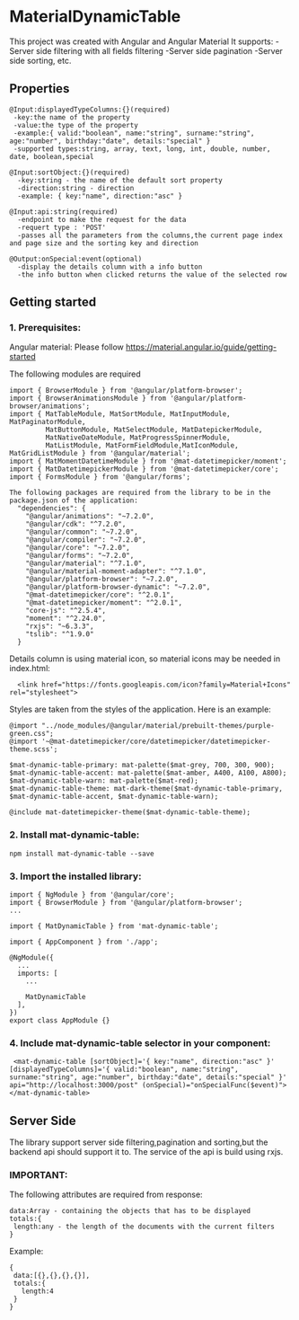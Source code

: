 # MaterialDynamicTable

This project was created with Angular and Angular Material
It supports:
-Server side filtering with all fields filtering
-Server side pagination
-Server side sorting, etc.

## Properties
```
@Input:displayedTypeColumns:{}(required)
 -key:the name of the property
 -value:the type of the property
 -example:{ valid:"boolean", name:"string", surname:"string", age:"number", birthday:"date", details:"special" }
 -supported types:string, array, text, long, int, double, number, date, boolean,special

@Input:sortObject:{}(required)
  -key:string - the name of the default sort property
  -direction:string - direction
  -example: { key:"name", direction:"asc" }
  
@Input:api:string(required)
  -endpoint to make the request for the data
  -requert type : 'POST'
  -passes all the parameters from the columns,the current page index and page size and the sorting key and direction
  
@Output:onSpecial:event(optional)
  -display the details column with a info button
  -the info button when clicked returns the value of the selected row
```
## Getting started
### 1. Prerequisites:
Angular material: Please follow https://material.angular.io/guide/getting-started

The following modules are required
```
import { BrowserModule } from '@angular/platform-browser';
import { BrowserAnimationsModule } from '@angular/platform-browser/animations';
import { MatTableModule, MatSortModule, MatInputModule, MatPaginatorModule,
         MatButtonModule, MatSelectModule, MatDatepickerModule,
         MatNativeDateModule, MatProgressSpinnerModule,
         MatListModule, MatFormFieldModule,MatIconModule, MatGridListModule } from '@angular/material';
import { MatMomentDatetimeModule } from '@mat-datetimepicker/moment';
import { MatDatetimepickerModule } from '@mat-datetimepicker/core';
import { FormsModule } from '@angular/forms';
```
```
The following packages are required from the library to be in the package.json of the application:
  "dependencies": {
    "@angular/animations": "~7.2.0",
    "@angular/cdk": "^7.2.0",
    "@angular/common": "~7.2.0",
    "@angular/compiler": "~7.2.0",
    "@angular/core": "~7.2.0",
    "@angular/forms": "~7.2.0",
    "@angular/material": "^7.1.0",
    "@angular/material-moment-adapter": "^7.1.0",
    "@angular/platform-browser": "~7.2.0",
    "@angular/platform-browser-dynamic": "~7.2.0",
    "@mat-datetimepicker/core": "^2.0.1",
    "@mat-datetimepicker/moment": "^2.0.1",
    "core-js": "^2.5.4",
    "moment": "^2.24.0",
    "rxjs": "~6.3.3",
    "tslib": "^1.9.0"
  }
```

Details column is using material icon, so material icons may be needed in index.html: 
```
  <link href="https://fonts.googleapis.com/icon?family=Material+Icons" rel="stylesheet">
  ```
Styles are taken from the styles of the application.
Here is an example:
```
@import "../node_modules/@angular/material/prebuilt-themes/purple-green.css";
@import '~@mat-datetimepicker/core/datetimepicker/datetimepicker-theme.scss';

$mat-dynamic-table-primary: mat-palette($mat-grey, 700, 300, 900);
$mat-dynamic-table-accent: mat-palette($mat-amber, A400, A100, A800);
$mat-dynamic-table-warn: mat-palette($mat-red);
$mat-dynamic-table-theme: mat-dark-theme($mat-dynamic-table-primary, $mat-dynamic-table-accent, $mat-dynamic-table-warn);

@include mat-datetimepicker-theme($mat-dynamic-table-theme);
```

### 2. Install mat-dynamic-table:
```
npm install mat-dynamic-table --save
```

### 3. Import the installed library:
```
import { NgModule } from '@angular/core';
import { BrowserModule } from '@angular/platform-browser';
...

import { MatDynamicTable } from 'mat-dynamic-table';

import { AppComponent } from './app';

@NgModule({
  ...
  imports: [
    ...

    MatDynamicTable
  ],
})
export class AppModule {}
```
### 4. Include mat-dynamic-table selector in your component:
```
 <mat-dynamic-table [sortObject]='{ key:"name", direction:"asc" }' [displayedTypeColumns]='{ valid:"boolean", name:"string", surname:"string", age:"number", birthday:"date", details:"special" }' api="http://localhost:3000/post" (onSpecial)="onSpecialFunc($event)"></mat-dynamic-table>
 ```
 
 ## Server Side
 The library support server side filtering,pagination and sorting,but the backend api should support it to.
 The service of the api is build using rxjs.
 ### IMPORTANT:
 The following attributes are required from response:
 ```
 data:Array - containing the objects that has to be displayed
 totals:{
  length:any - the length of the documents with the current filters 
 }
 ```
 Example:
 ``` 
 {
  data:[{},{},{},{}],
  totals:{
    length:4
  }
 }
 ```

